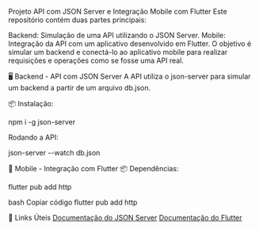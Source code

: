 Projeto API com JSON Server e Integração Mobile com Flutter
Este repositório contém duas partes principais:

Backend: Simulação de uma API utilizando o JSON Server.
Mobile: Integração da API com um aplicativo desenvolvido em Flutter.
O objetivo é simular um backend e conectá-lo ao aplicativo mobile para realizar requisições e operações como se fosse uma API real.

🖥️ Backend - API com JSON Server
A API utiliza o json-server para simular um backend  a partir de um arquivo db.json.

📦 Instalação:

npm i -g json-server


Rodando a API:

json-server --watch db.json

📱 Mobile - Integração com Flutter
📦 Dependências:

flutter pub add http

bash
Copiar código
flutter pub add http

🔗 Links Úteis
[Documentação do JSON Server](https://github.com/typicode/json-server)
[Documentação do Flutter](https://docs.flutter.dev/)

